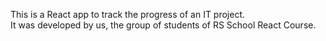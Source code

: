 This is a React app to track the progress of an IT project.<br>
It was developed by us, the group of students of RS School React Course.